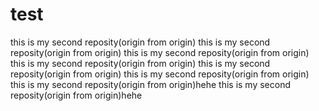 # test
this is my second reposity(origin from origin)
this is my second reposity(origin from origin)
this is my second reposity(origin from origin)
this is my second reposity(origin from origin)
this is my second reposity(origin from origin)
this is my second reposity(origin from origin)
this is my second reposity(origin from origin)hehe
this is my second reposity(origin from origin)hehe
